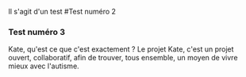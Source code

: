 Il s'agit d'un test
#Test numéro 2
### Test numéro 3
Kate, qu'est ce que c'est exactement ?
Le projet Kate, c'est un projet ouvert, collaboratif, afin de trouver, tous ensemble, un moyen de vivre mieux avec l'autisme.
